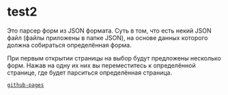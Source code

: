 # test2
Это парсер форм из JSON формата. Суть в том, что есть некий JSON файл (файлы приложены в папке JSON), на основе данных которого должна собираться определённая форма.

При первым открытии страницы на выбор будут предложены несколько форм. Нажав на одну их них вы переместитесь к определённой странице, где будет парситься определённая страница.

[`github-pages`](https://neirokin.github.io/test2/)
